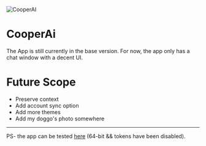 ![CooperAI](https://github.com/kinxyo/CooperAI/assets/90744941/51aa36b1-dc35-4d16-9332-27102a4164b5)

# CooperAi

The App is still currently in the base version. For now, the app only has a chat window with a decent UI.

Future Scope
============

- Preserve context
- Add account sync option
- Add more themes
- Add my doggo's photo somewhere

---
PS- the app can be tested [here](https://drive.google.com/file/d/1bQvQr4LJgMQss1d3HIMUQDc3l5eMmMQS/view?usp=drive_link) (64-bit && tokens have been disabled).